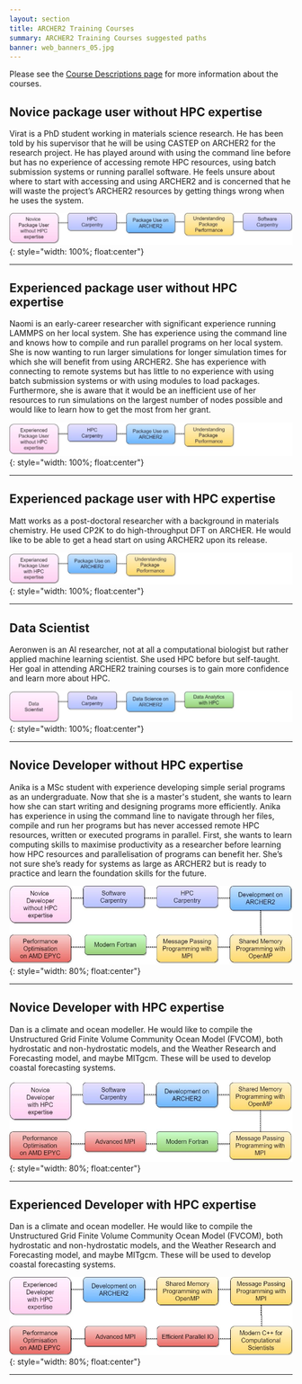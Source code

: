 ```yaml
---
layout: section
title: ARCHER2 Training Courses
summary: ARCHER2 Training Courses suggested paths
banner: web_banners_05.jpg
---
```



Please see the [Course Descriptions page](./) for more information about the courses.


## Novice package user without HPC expertise


Virat is a PhD student working in materials science research. He has been told by his supervisor that he will be using CASTEP on ARCHER2 for the research project. He has played around with using the command line before but has no experience of accessing remote HPC resources, using batch submission systems or running parallel software. He feels unsure about where to start with accessing and using ARCHER2 and is concerned that he will waste the project’s ARCHER2 resources by getting things wrong when he uses the system.

![image](img/Novice-package-user-wo-exp.jpg){: style="width: 100%; float:center"}


----------



## Experienced package user without HPC expertise


Naomi is an early-career researcher with significant experience running LAMMPS on her local system. She has experience using the command line and knows how to compile and run parallel programs on her local system. She is now wanting to run larger simulations for longer simulation times for which she will benefit from using ARCHER2. She has experience with connecting to remote systems but has little to no experience with using batch submission systems or with using modules to load packages. Furthermore, she is aware that it would be an inefficient use of her resources to run simulations on the largest number of nodes possible and would like to learn how to get the most from her grant. 

![image](img/Exp-package-user-wo-exp.jpg){: style="width: 100%; float:center"}

----------


## Experienced package user with HPC expertise


Matt works as a post-doctoral researcher with a background in materials chemistry. He used CP2K to do high-throughput DFT on ARCHER. He would like to be able to get a head start on using ARCHER2 upon its release. 

![image](img/Exp-package-user-with-exp.jpg){: style="width: 100%; float:center"}

----------


## Data Scientist


Aeronwen is an AI researcher, not at all a computational biologist but rather applied machine learning scientist. She used HPC before but self-taught. Her goal in attending ARCHER2 training courses is to gain more confidence and learn more about HPC. 


![image](img/Data-sci.jpg){: style="width: 100%; float:center"}

----------


## Novice Developer without HPC expertise



Anika is a MSc student with experience developing simple serial programs as an undergraduate. Now that she is a master's student, she wants to learn how she can start writing and designing programs more efficiently. Anika has experience in using the command line to navigate through her files, compile and run her programs but has never accessed remote HPC resources, written or executed programs in parallel. First, she wants to learn computing skills to maximise productivity as a researcher before learning how HPC resources and parallelisation of programs can benefit her. She’s not sure she’s ready for systems as large as ARCHER2 but is ready to practice and learn the foundation skills for the future. 

![image](img/Novice-dev-wo-exp.jpg){: style="width: 80%; float:center"}

----------


## Novice Developer with HPC expertise

Dan is a climate and ocean modeller. He would like to compile the Unstructured Grid Finite Volume Community Ocean Model (FVCOM), both hydrostatic and non-hydrostatic models, and the Weather Research and Forecasting model, and maybe MITgcm. These will be used to develop coastal forecasting systems.


![image](img/Novice-dev-with-exp.jpg){: style="width: 80%; float:center"}


----------


## Experienced Developer with HPC expertise


Dan is a climate and ocean modeller. He would like to compile the Unstructured Grid Finite Volume Community Ocean Model (FVCOM), both hydrostatic and non-hydrostatic models, and the Weather Research and Forecasting model, and maybe MITgcm. These will be used to develop coastal forecasting systems.


![image](img/Exp-dev-with-exp.jpg){: style="width: 80%; float:center"}

----------